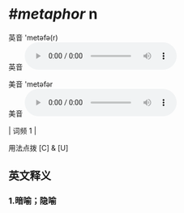 # ***\#metaphor*** n
英音 'metəfə(r)  
英音
<audio src="./media/metaphor1_AAC.aac" controls="controls"></audio>

美音 'metəfər  
美音
<audio src="./media/metaphor2_AAC.aac" controls="controls"></audio>



| 词频 1 |  

用法点拨  [C] & [U]

英文释义
---
### 1.**暗喻；隐喻**  


